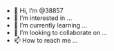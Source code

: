 - 👋 Hi, I’m @38857
- 👀 I’m interested in ...
- 🌱 I’m currently learning ...
- 💞️ I’m looking to collaborate on ...
- 📫 How to reach me ...

<!---
38857/38857 is a ✨ special ✨ repository because its `README.md` (this file) appears on your GitHub profile.
You can click the Preview link to take a look at your changes.
--->

